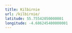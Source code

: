 ```yaml
---
title: Kilbirnie
url: /kilbirnie/
latitude: 55.75542050000001
longitude: -4.686245400000001
---
```


